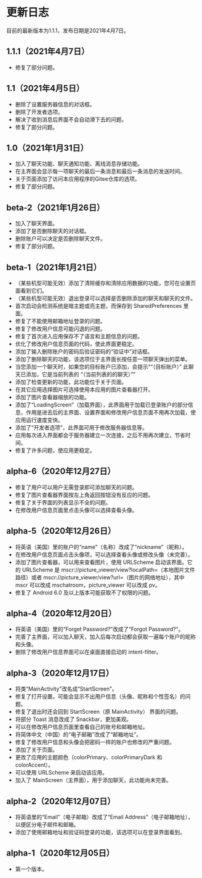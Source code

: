 # 更新日志
目前的最新版本为1.1.1，发布日期是2021年4月7日。

## 1.1.1（2021年4月7日）
- 修复了部分问题。

## 1.1（2021年4月5日）
- 删除了设置服务器信息的对话框。
- 删除了开发者选项。
- 解决了收到消息后界面不会自动滑下去的问题。
- 修复了部分问题。

## 1.0（2021年1月31日）
- 加入了聊天功能、聊天通知功能、离线消息存储功能。
- 在主界面会显示每一项聊天的最后一条消息和最后一条消息的发送时间。
- 关于页面添加了访问本应用程序的Gitee仓库的选项。
- 修复了部分问题。

## beta-2（2021年1月26日）
- 加入了聊天界面。
- 添加了是否删除聊天的对话框。
- 删除账户可以决定是否删除聊天文件。
- 修复了部分问题。

## beta-1（2021年1月21日）
- （某些机型可能无效）添加了清除缓存和清除应用数据的功能，您可在设置页面看到它们。
- （某些机型可能无效）退出登录可以选择是否删除添加的聊天和聊天的文件。
- 首次启动会检测系统是暗主题或亮主题，而保存到 SharedPreferences 里面。
- 修复了不能使用邮箱地址登录的问题。
- 修复了修改用户信息可能闪退的问题。
- 修复了首次进入应用保存不了语言和主题信息的问题。
- 优化了修改用户信息页面的代码，使此界面更稳定。
- 添加了输入删除账户的密码后验证密码的“验证中”对话框。
- 添加了删除聊天的功能，该选项位于主界面长按任意一项聊天弹出的菜单。
- 当您添加一个聊天时，如果您的目标账户已添加，会提示““（目标账户）” 此聊天已添加，它是当前列表的 “（当前列表的的聊天）””
- 添加了检查更新的功能，此功能位于关于页面。
- 在其它应用选择图片可选择使用本应用的图片查看器打开。
- 添加了图片查看器缩放的功能。
- 添加了“LoadingScreen”（加载界面），此界面用于加载已登录账户的部分信息，作用是进去后的主界面、设置界面和修改用户信息页面不用再次加载，使应用运行速度变快。
- 添加了“开发者选项”，此界面可用于修改服务器信息等。
- 应用每次进入界面都会于服务器建立一次连接，之后不用再次建立，节省时间。
- 修复了许多问题，使应用更稳定。

## alpha-6（2020年12月27日）
- 修复了用户可以用户无需登录即可添加聊天的问题。
- 修复了图片查看器界面按左上角返回按钮没有反应的问题。
- 修复了关于界面的列表显示不全的问题。
- 在修改用户信息页面里点击头像可以选择查看头像。

## alpha-5（2020年12月26日）
- 将英语（美国）里的账户的“name”（名称）改成了“nickname”（昵称）。
- 在修改用户信息页面点击头像项，可以选择查看头像或修改头像（未完善）。
- 添加了图片查看器，可以用来查看图片，使用 URLScheme 启动该界面。它的 URLScheme 是 mscr://picture_viewer/view?localPath=（本地图片文件路径）或者 mscr://picture_viewer/view?url=（图片的网络地址），其中 mscr 可以改成 mschatroom，picture_viewer 可以改成 pv。
- 修复了 Android 6.0 及以上版本可能获取不了权限的问题。

## alpha-4（2020年12月20日）
- 将英语（美国）里的“Forget Password?”改成了“Forgot Password?”。
- 完善了主界面，可以加入聊天，加入后每次启动都会获取一遍每个账户的昵称和头像。
- 删除了修改用户信息界面可以在桌面直接启动的 intent-filter。

## alpha-3（2020年12月17日）
- 将类“MainActivity”改名成“StartScreen”。
- 修复了打开设置，可能会显示不出用户信息（头像、昵称和个性签名）的问题。
- 修复了退出时还会回到 StartScreen（原 MainActivity） 界面的问题。
- 将部分 Toast 消息改成了 Snackbar，更加美观。
- 可以在修改用户信息页面里查看自己的账号和邮箱地址。
- 将简体中文（中国）的“电子邮箱”改成了“邮箱地址”。
- 修复了修改用户信息和头像会把密码一样的账户也修改的严重问题。
- 添加了关于页面。
- 更改了应用的主题颜色（colorPrimary、colorPrimaryDark 和 colorAccent）。
- 可以使用 URLScheme 来启动该应用。
- 加入了 MainScreen（主界面），用于添加聊天，此功能尚未完善。

## alpha-2（2020年12月07日）
- 将英语里的“Email”（电子邮箱）改成了“Email Address”（电子邮箱地址），以便区分电子邮件和邮箱。
- 添加了使用邮箱地址和验证码登录的功能，该选项可以在登录界面看到。

## alpha-1（2020年12月05日）
- 第一个版本。